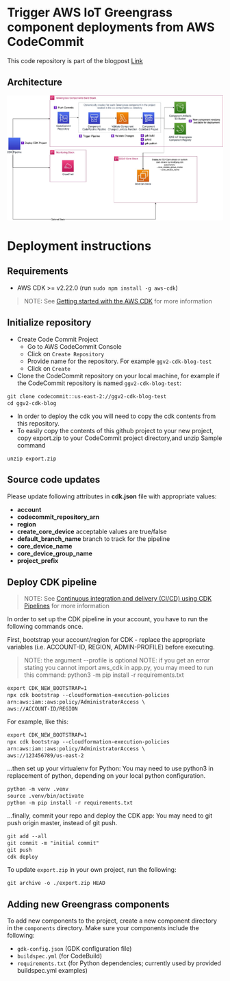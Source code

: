 # Trigger AWS IoT Greengrass component deployments from AWS CodeCommit
This code repository is part of the blogpost [Link](https://aws-blogs-prod.amazon.com/iot/?p=9339&preview=true)

## Architecture
![architecture](docs/GGv2CDKGDKEC2.jpeg)

# Deployment instructions

## Requirements

* AWS CDK >= v2.22.0 (run `sudo npm install -g aws-cdk`)
> NOTE: See [Getting started with the AWS CDK](https://docs.aws.amazon.com/cdk/latest/guide/getting_started.html) for more information

## Initialize repository

* Create Code Commit Project
    * Go to AWS CodeCommit Console
    * Click on `Create Repository`
    * Provide name for the repository. For example `ggv2-cdk-blog-test`
    * Click on `Create`
* Clone the CodeCommit repository on your local machine, for example if the CodeCommit repository is named  `ggv2-cdk-blog-test`:
```
git clone codecommit::us-east-2://ggv2-cdk-blog-test
cd ggv2-cdk-blog
```
* In order to deploy the cdk you will need to copy the cdk contents from this repository. 
* To easily copy the contents of this github project to your new project, copy export.zip to your CodeCommit project directory,and unzip
Sample command
```
unzip export.zip
```

## Source code updates

Please update following attributes in **cdk.json** file with appropriate values:
   * **account**
   * **codecommit_repository_arn**
   * **region**
   * **create_core_device** acceptable values are true/false
   * **default_branch_name** branch to track for the pipeline
   * **core_device_name**
   * **core_device_group_name**
   * **project_prefix**

## Deploy CDK pipeline
> NOTE: See [Continuous integration and delivery (CI/CD) using CDK Pipelines](https://docs.aws.amazon.com/cdk/latest/guide/cdk_pipeline.html) for more information

In order to set up the CDK pipeline in your account, you have to run the following commands once.

First, bootstrap your account/region for CDK - replace the appropriate variables (i.e. ACCOUNT-ID, REGION, ADMIN-PROFILE) before executing.
> NOTE: the argument --profile is optional
> NOTE: if you get an error stating you cannot import aws_cdk in app.py, you may meed to run this command: python3 -m pip install -r requirements.txt
```
export CDK_NEW_BOOTSTRAP=1 
npx cdk bootstrap --cloudformation-execution-policies arn:aws:iam::aws:policy/AdministratorAccess \
aws://ACCOUNT-ID/REGION 
```

For example, like this:

```
export CDK_NEW_BOOTSTRAP=1                                    
npx cdk bootstrap --cloudformation-execution-policies arn:aws:iam::aws:policy/AdministratorAccess \
aws://123456789/us-east-2
```

...then set up your virtualenv for Python: You may need to use python3 in replacement of python, depending on your local python configuration. 

```
python -m venv .venv
source .venv/bin/activate
python -m pip install -r requirements.txt
```

...finally, commit your repo and deploy the CDK app: You may need to git push origin master, instead of git push. 

```console
git add --all
git commit -m "initial commit"
git push
cdk deploy
```

To update `export.zip` in your own project, run the following:

```
git archive -o ./export.zip HEAD
```

## Adding new Greengrass components

To add new components to the project, create a new component directory in the `components` directory. Make sure your components include the following:
* `gdk-config.json` (GDK configuration file)
* `buildspec.yml` (for CodeBuild)
* `requirements.txt` (for Python dependencies; currently used by provided buildspec.yml examples)
